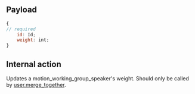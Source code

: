 ## Payload
```js
{
// required
    id: Id;
    weight: int;
}
```

## Internal action
Updates a motion_working_group_speaker's weight.
Should only be called by [user.merge_together](user.merge_together.md).